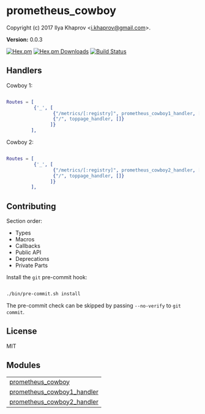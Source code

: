 

# prometheus_cowboy #

Copyright (c) 2017 Ilya Khaprov <<i.khaprov@gmail.com>>.

__Version:__ 0.0.3

[![Hex.pm][Hex badge]][Hex link]
[![Hex.pm Downloads][Hex downloads badge]][Hex link]
[![Build Status][Travis badge]][Travis link]

## Handlers

Cowboy 1:

```erlang

Routes = [
          {'_', [
                 {"/metrics/[:registry]", prometheus_cowboy1_handler, []},
                 {"/", toppage_handler, []}
                ]}
         ],

```

Cowboy 2:

```erlang

Routes = [
          {'_', [
                 {"/metrics/[:registry]", prometheus_cowboy2_handler, []},
                 {"/", toppage_handler, []}
                ]}
         ],

```

## Contributing

Section order:

- Types
- Macros
- Callbacks
- Public API
- Deprecations
- Private Parts

Install the `git` pre-commit hook:

```bash

./bin/pre-commit.sh install

```

The pre-commit check can be skipped by passing `--no-verify` to `git commit`.

## License

MIT

[Hex badge]: https://img.shields.io/hexpm/v/prometheus_cowboy.svg?maxAge=2592000?style=plastic
[Hex link]: https://hex.pm/packages/prometheus_cowboy
[Hex downloads badge]: https://img.shields.io/hexpm/dt/prometheus_cowboy.svg?maxAge=2592000
[Travis badge]: https://travis-ci.org/deadtrickster/prometheus-cowboy.svg?branch=version-3
[Travis link]: https://travis-ci.org/deadtrickster/prometheus-cowboy
[Coveralls badge]: https://coveralls.io/repos/github/deadtrickster/prometheus-cowboy/badge.svg?branch=master
[Coveralls link]: https://coveralls.io/github/deadtrickster/prometheus-cowboy?branch=master


## Modules ##


<table width="100%" border="0" summary="list of modules">
<tr><td><a href="https://github.com/deadtrickster/prometheus-cowboy/blob/master/doc/prometheus_cowboy.md" class="module">prometheus_cowboy</a></td></tr>
<tr><td><a href="https://github.com/deadtrickster/prometheus-cowboy/blob/master/doc/prometheus_cowboy1_handler.md" class="module">prometheus_cowboy1_handler</a></td></tr>
<tr><td><a href="https://github.com/deadtrickster/prometheus-cowboy/blob/master/doc/prometheus_cowboy2_handler.md" class="module">prometheus_cowboy2_handler</a></td></tr></table>

